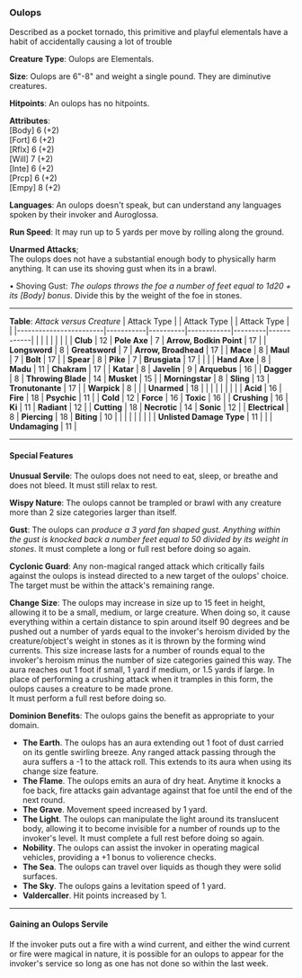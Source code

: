 ### Oulops
Described as a pocket tornado, this primitive and playful elementals have a habit of accidentally causing a lot of trouble

**Creature Type**: Oulops are Elementals.

**Size**: Oulops are 6"-8" and weight a single pound. They are diminutive creatures.

**Hitpoints**: An oulops has no hitpoints.

**Attributes**:  
[Body] 6 (+2)  
[Fort] 6 (+2)  
[Rflx] 6 (+2)  
[Will] 7 (+2)  
[Inte] 6 (+2)  
[Prcp] 6 (+2)  
[Empy] 8 (+2)  

**Languages**: An oulops doesn't speak, but can understand any languages spoken by their invoker and Auroglossa.

**Run Speed**: It may run up to 5 yards per move by rolling along the ground.

**Unarmed Attacks**;  
The oulops does not have a substantial enough body to physically harm anything. It can use its shoving gust when its in a brawl.

 • Shoving Gust: *The oulops throws the foe a number of feet equal to 1d20 + its [Body] bonus*. Divide this by the weight of the foe in stones.

---------------------

**Table**: *Attack versus Creature*
| Attack Type            |           | Attack Type  |        | Attack Type |         |
|------------------------|-----------|----------|------------|---------|------------|
|                        |          |            |         |            |         |
| **Club**                   | 12   | **Pole Axe** | 7       | **Arrow, Bodkin Point**    | 17    |
| **Longsword**              | 8    | **Greatsword** | 7     | **Arrow, Broadhead**       | 17    |
| **Mace**                   | 8    | **Maul** | 7           | **Bolt** | 17    |
| **Spear**                  | 8    | **Pike** | 7           | **Brusgiata** | 17     |  |     |
| **Hand Axe**               | 8    | **Madu**   | 11        | **Chakram** | 17    |
| **Katar**                  | 8    | **Javelin**     | 9    | **Arquebus** | 16    |
| **Dagger**                 | 8    | **Throwing Blade** | 14 | **Musket** | 15    |
| **Morningstar**            | 8    | **Sling**         | 13 | **Tronutonante** | 17    |
| **Warpick**                | 8    |                   |    |  **Unarmed**     | 18  |
|                        |           |          |            |         |            |
| **Acid**                   | 16    | **Fire** | 18    | **Psychic** | 11    |
| **Cold**                   | 12    | **Force** | 16     | **Toxic**  | 16    |
| **Crushing**               | 16    | **Ki** | 11    | **Radiant** | 12     |
| **Cutting**                | 18    | **Necrotic** | 14    | **Sonic** | 12   |
| **Electrical**             | 8     | **Piercing** | 18    | **Biting** | 10    |
|                            |        |              |        |            |       |
| **Unlisted Damage Type**   | 11   |              |     | **Undamaging** | 11 |

---------------------

#### Special Features

**Unusual Servile**: The oulops does not need to eat, sleep, or breathe and does not bleed. It must still relax to rest.

**Wispy Nature**: The oulops cannot be trampled or brawl with any creature more than 2 size categories larger than itself.

**Gust**: The oulops can *produce a 3 yard fan shaped gust. Anything within the gust is knocked back a number feet equal to 50 divided by its weight in stones*. It must complete a long or full rest before doing so again.

**Cyclonic Guard**: Any non-magical ranged attack which critically fails against the oulops is instead directed to a new target of the oulops' choice. The target must be within the attack's remaining range.

**Change Size**: The oulops may increase in size up to 15 feet in height, allowing it to be a small, medium, or large creature. When doing so, it cause everything within a certain distance to spin around itself 90 degrees and be pushed out a number of yards equal to the invoker's heroism divided by the creature/object's weight in stones as it is thrown by the forming wind currents. This size increase lasts for a number of rounds equal to the invoker's heroism minus the number of size categories gained this way. The aura reaches out 1 foot if small, 1 yard if medium, or 1.5 yards if large. In place of performing a crushing attack when it tramples in this form, the oulops causes a creature to be made prone.  
It must perform a full rest before doing so.

**Dominion Benefits**: The oulops gains the benefit as appropriate to your domain.  
* **The Earth**. The oulops has an aura extending out 1 foot of dust carried on its gentle swirling breeze. Any ranged attack passing through the aura suffers a -1 to the attack roll. This extends to its aura when using its change size feature.
* **The Flame**. The oulops emits an aura of dry heat. Anytime it knocks a foe back, fire attacks gain advantage against that foe until the end of the next round.
* **The Grave**. Movement speed increased by 1 yard.
* **The Light**. The oulops can manipulate the light around its translucent body, allowing it to become invisible for a number of rounds up to the invoker's level. It must complete a full rest before doing so again.
* **Nobility**. The oulops can assist the invoker in operating magical vehicles, providing a +1 bonus to volierence checks.
* **The Sea**. The oulops can travel over liquids as though they were solid surfaces.
* **The Sky**. The oulops gains a levitation speed of 1 yard.
* **Valdercaller**. Hit points increased by 1.

-----

#### Gaining an Oulops Servile

If the invoker puts out a fire with a wind current, and either the wind current or fire were magical in nature, it is possible for an oulops to appear for the invoker's service so long as one has not done so within the last week.
